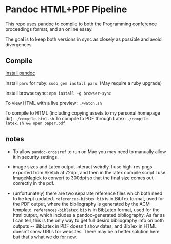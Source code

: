 # Pandoc HTML+PDF Pipeline

This repo uses pandoc to compile to both the Programming conference proceedings format, and an online essay.

The goal is to keep both versions in sync as closely as possible and avoid divergences.

## Compile

[Install pandoc](https://pandoc.org/installing.html)

Install `paru` for ruby: `sudo gem install paru`. (May require a ruby upgrade)

Install browsersync: `npm install -g browser-sync`

To view HTML with a live preview: `./watch.sh`

To compile to HTML (including copying assets to my personal homepage dir): `./compile-html.sh`
To compile to PDF through Latex: `./compile-latex.sh && open paper.pdf`

## notes

* To allow `pandoc-crossref` to run on Mac you may need to manually allow it in security settings.

* image sizes and Latex output interact weirdly. I use high-res pngs exported from Sketch at 72dpi, and then in the latex compile script I use ImageMagick to convert to 300dpi so that the final size comes out correctly in the pdf.

* (unfortunately) there are two separate reference files which both need to be kept updated. `references-bibtex.bib` is in BibTex format, used for the PDF output, where the bibliography is generated by the ACM template. `references-biblatex.bib` is in BibLatex format, used for the html output, which includes a pandoc-generated bibliography. As far as I can tell, this is the only way to get full desird bibliography info on both outputs -- BibLatex in PDF doesn't show dates, and BibTex in HTML doesn't show URLs for websites. There may be a better solution here but that's what we do for now.
